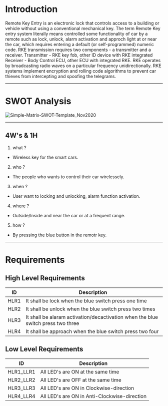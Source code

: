 
# Introduction
Remote Key Entry is an electronic lock that controls access to a building or vehicle without using a conventional mechanical key. The term Remote Key entry system literally means controlled some functionality of car by a remote such as lock, unlock, alarm activation and approch light at or near the car, which requires entering a default (or self-programmed) numeric code. RKE transmission requires two components - a transmitter and a receiver. Transmitter - RKE key fob, other ID device with RKE integrated Receiver - Body Control ECU, other ECU with integrated RKE. RKE operates by broadcasting radio waves on a particular frequency unidirectionally. RKE systems implement encryption and rolling code algorithms to prevent car thieves from intercepting and spoofing the telegrams. 

------------------------
#
#
# SWOT Analysis
![Simple-Matrix-SWOT-Template_Nov2020](https://user-images.githubusercontent.com/98829237/157732602-74318b52-e360-4451-a536-ddfc67f7e57e.jpg)

-----------------------

##  4W's & 1H
1) what ?
  * Wireless key for the smart cars.
2) who ?
  * The people who wants to control their car wirelessely.
3) when ?
  *  User want to locking and unlocking, alarm function activation.
4) where ?
  * Outside/Inside and near the car or at a frequent range.
5) how ?
  * By pressing the blue button in the remotr key.
----------------------

# Requirements

##  High Level Requirements
 
|ID| Description|
|----|----|
|HLR1|It shall be lock when the blue switch press one time|
|HLR2|It shall be unlock when the blue switch press two times|
|HLR3|It shall be alaram activation/decactivation when the blue switch press two three|
|HLR4|It shall be approach when the blue switch press two four|

## Low Level Requirements

|ID| Description|
|----|----|
|HLR1_LLR1|All LED's are ON at the same time|
|HLR2_LLR2|All LED's are OFF at the same time|
|HLR3_LLR3|All LED's are ON in Clockwise-direction|
|HLR4_LLR4|All LED's are ON in Anti-Clockwise-direction|


